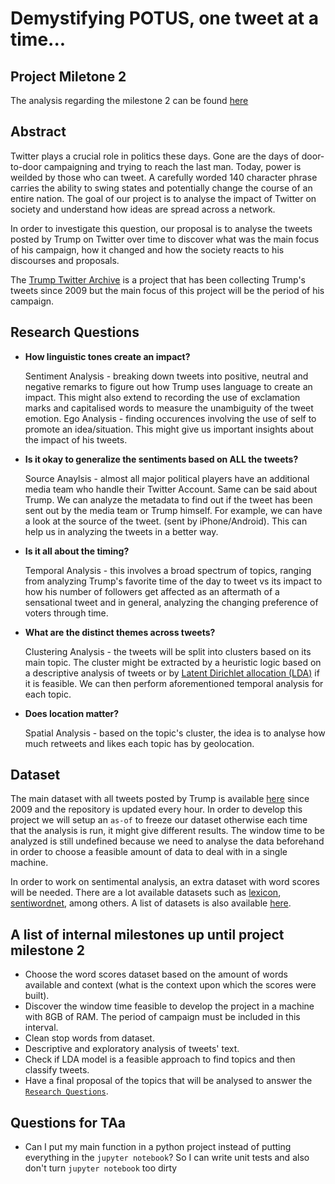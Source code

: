 # Demystifying POTUS, one tweet at a time...

## Project Miletone 2
The analysis regarding the milestone 2 can be found [here](https://github.com/liabifano/project/blob/master/analysis/Project-MileStone2-Updated.ipynb)

## Abstract
Twitter plays a crucial role in politics these days. Gone are the days of door-to-door campaigning and trying to reach the last man. Today, power is weilded by those who can tweet. A carefully worded 140 character phrase carries the ability to swing states and potentially change the course of an entire nation. The goal of our project is to analyse the impact of Twitter on society and understand how ideas are spread across a network.

In order to investigate this question, our proposal is to analyse the tweets posted by Trump on Twitter over time to discover 
what was the main focus of his campaign, how it changed and how the society reacts to his discourses and proposals. 

The [Trump Twitter Archive](http://www.trumptwitterarchive.com/) is a project that has been collecting Trump's tweets since 2009 but the main focus of this project will be the period of his campaign.


## Research Questions

- **How linguistic tones create an impact?**

   Sentiment Analysis - breaking down tweets into positive, neutral and negative remarks to figure out how Trump uses language to create an impact. This might also extend to recording the use of exclamation marks and capitalised words to measure the unambiguity of the tweet emotion.
   Ego Analysis - finding occurences involving the use of self to promote an idea/situation. This might give us important insights about the impact of his tweets.
   
- **Is it okay to generalize the sentiments based on ALL the tweets?**

   Source Anaylsis - almost all major political players have an additional media team who handle their Twitter Account. Same can be said about Trump. We can analyze the metadata to find out if the tweet has been sent out by the media team or Trump himself. For example, we can have a look at the source of the tweet. (sent by iPhone/Android). This can help us in analyzing the tweets in a better way.

- **Is it all about the timing?**

   Temporal Analysis - this involves a broad spectrum of topics, ranging from analyzing Trump's favorite time of the day to tweet vs its impact to how his number of followers get affected as an aftermath of a sensational tweet and in general, analyzing the changing preference of voters through time.
   
- **What are the distinct themes across tweets?**
   
   Clustering Analysis - the tweets will be split into clusters based on its main topic. The cluster might be extracted by a heuristic logic based on a descriptive analysis of tweets or by [Latent Dirichlet allocation (LDA)](https://en.wikipedia.org/wiki/Latent_Dirichlet_allocation) if it is feasible. We can then perform aforementioned temporal analysis for each topic.
   
- **Does location matter?** 

    Spatial Analysis - based on the topic's cluster, the idea is to analyse how much retweets and likes each topic has by geolocation.


## Dataset 

The main dataset with all tweets posted by Trump is available [here](https://github.com/bpb27/trump_tweet_data_archive) 
since 2009 and the repository is updated every hour. In order to develop this project we will setup an `as-of` to freeze 
our dataset otherwise each time that the analysis is run, it might give different results. The window time to be 
analyzed is still undefined because we need to analyse the data beforehand in order to choose a feasible amount of data to deal with in a single machine.

In order to work on sentimental analysis, an extra dataset with word scores will be needed. There are a lot available 
datasets such as [lexicon](https://www.cs.uic.edu/~liub/FBS/sentiment-analysis.html#lexicon), 
[sentiwordnet](http://sentiwordnet.isti.cnr.it/), among others. A list of datasets is also available [here](https://medium.com/@datamonsters/sentiment-analysis-tools-overview-part-1-positive-and-negative-words-databases-ae35431a470c).


## A list of internal milestones up until project milestone 2

- Choose the word scores dataset based on the amount of words available and context (what is the context upon which the scores were built).
- Discover the window time feasible to develop the project in a machine with 8GB of RAM. The period of campaign must be included in this interval.
- Clean stop words from dataset.
- Descriptive and exploratory analysis of tweets' text.
- Check if LDA model is a feasible approach to find topics and then classify tweets.
- Have a final proposal of the topics that will be analysed to answer the [`Research Questions`](#Research-Questions).

## Questions for TAa
- Can I put my main function in a python project instead of putting everything in the `jupyter notebook`? So I can write unit tests and also don't turn `jupyter notebook` too dirty 
